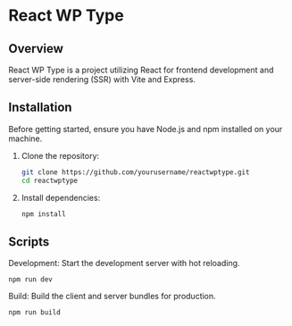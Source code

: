 # React WP Type

## Overview

React WP Type is a project utilizing React for frontend development and server-side rendering (SSR) with Vite and Express.

## Installation

Before getting started, ensure you have Node.js and npm installed on your machine.

1. Clone the repository:

   ```bash
   git clone https://github.com/yourusername/reactwptype.git
   cd reactwptype

2. Install dependencies:

    ```bash
   npm install

## Scripts

Development: Start the development server with hot reloading.

    npm run dev


Build: Build the client and server bundles for production.
   ```bash
npm run build

